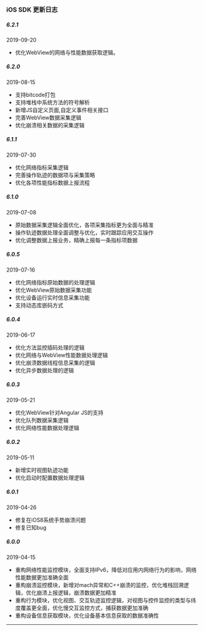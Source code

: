 ### iOS SDK 更新日志



##### 6.2.1

2019-09-20

- 优化WebView的网络与性能数据获取逻辑。

##### 6.2.0

2019-08-15

- 支持bitcode打包
- 支持堆栈中系统方法的符号解析
- 新增JS自定义页面,自定义事件相关接口
- 完善WebView数据采集逻辑
- 优化崩溃相关数据的采集逻辑

##### 6.1.1 

2019-07-30

- 优化网络指标采集逻辑
- 完善操作轨迹的数据项与采集策略
- 优化各项性能指标数据上报流程

##### 6.1.0

2019-07-08

- 原始数据采集逻辑全面优化，各项采集指标更为全面与精准
- 操作轨迹数据处理全面调整与优化，实时跟踪应用交互操作
- 优化调整数据上报业务，精确上报每一条指标项数据

##### 6.0.5

2019-07-16

- 优化网络指标原始数据的处理逻辑
- 优化WebView原始数据采集功能
- 优化设备运行实时信息采集功能
- 支持动态库嵌码方式

##### 6.0.4

2019-06-17

- 优化方法监控插码处理的逻辑
- 优化网络与WebView性能数据处理逻辑
- 优化崩溃数据线程信息采集的逻辑
- 优化异步数据处理的逻辑

##### 6.0.3

2019-05-21

- 优化WebView针对Angular JS的支持
- 优化队列数据采集逻辑
- 优化网络性能数据处理逻辑

##### 6.0.2

2019-05-11

- 新增实时视图轨迹功能
- 优化启动时配置数据处理逻辑

##### 6.0.1

2019-04-26

- 修复在iOS8系统手势崩溃问题
- 修复已知bug

##### 6.0.0

2019-04-15

- 重构网络性能监控模块，全面支持IPv6，降低对应用内网络行为的影响，网络性能数据更加准确全面
- 重构崩溃监控模块，新增对mach异常和C++崩溃的监控，优化堆栈回溯逻辑，优化崩溃上报逻辑，崩溃数据更加精准
- 重构行为模块，优化视图、交互轨迹监控逻辑，对视图与控件监控的类型与纬度覆盖更全面，优化慢交互监控方式，捕获数据更加准确
- 重构设备信息获取模块，优化设备基本信息获取的数据准确性

------

